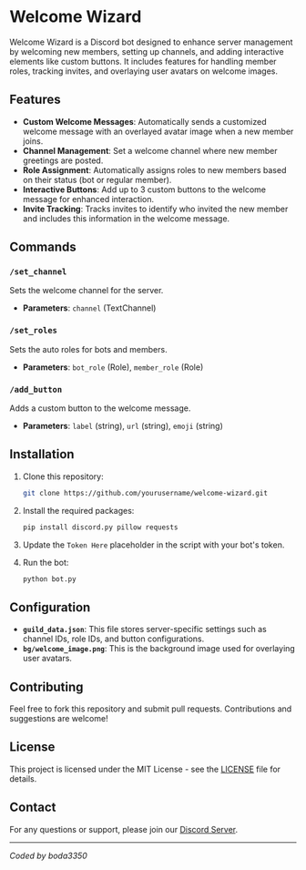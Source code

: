 # Welcome Wizard

Welcome Wizard is a Discord bot designed to enhance server management by welcoming new members, setting up channels, and adding interactive elements like custom buttons. It includes features for handling member roles, tracking invites, and overlaying user avatars on welcome images.

## Features

- **Custom Welcome Messages**: Automatically sends a customized welcome message with an overlayed avatar image when a new member joins.
- **Channel Management**: Set a welcome channel where new member greetings are posted.
- **Role Assignment**: Automatically assigns roles to new members based on their status (bot or regular member).
- **Interactive Buttons**: Add up to 3 custom buttons to the welcome message for enhanced interaction.
- **Invite Tracking**: Tracks invites to identify who invited the new member and includes this information in the welcome message.

## Commands

### `/set_channel`
Sets the welcome channel for the server.
- **Parameters**: `channel` (TextChannel)

### `/set_roles`
Sets the auto roles for bots and members.
- **Parameters**: `bot_role` (Role), `member_role` (Role)

### `/add_button`
Adds a custom button to the welcome message.
- **Parameters**: `label` (string), `url` (string), `emoji` (string)

## Installation

1. Clone this repository:
    ```bash
    git clone https://github.com/yourusername/welcome-wizard.git
    ```

2. Install the required packages:
    ```bash
    pip install discord.py pillow requests
    ```

3. Update the `Token Here` placeholder in the script with your bot's token.

4. Run the bot:
    ```bash
    python bot.py
    ```

## Configuration

- **`guild_data.json`**: This file stores server-specific settings such as channel IDs, role IDs, and button configurations.
- **`bg/welcome_image.png`**: This is the background image used for overlaying user avatars.

## Contributing

Feel free to fork this repository and submit pull requests. Contributions and suggestions are welcome!

## License

This project is licensed under the MIT License - see the [LICENSE](LICENSE) file for details.

## Contact

For any questions or support, please join our [Discord Server](https://discord.gg/DzjuTABN6E).

---

_Coded by boda3350_
